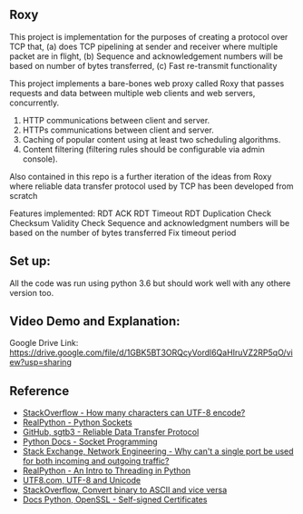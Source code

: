 ## Roxy

This project is implementation for the purposes of creating a protocol over TCP that, (a) does TCP pipelining at sender and receiver where multiple packet are in flight, (b) Sequence and acknowledgement numbers will be based on number of bytes transferred, (c) Fast re-transmit functionality

This project implements a bare-bones web proxy called Roxy that passes requests and data between
multiple web clients and web servers, concurrently.

1. HTTP communications between client and server.
2. HTTPs communications between client and server.
3. Caching of popular content using at least two scheduling algorithms.
4. Content filtering (filtering rules should be configurable via admin console).

Also contained in this repo is a further iteration of the ideas from Roxy where reliable data transfer protocol used by TCP has been developed from scratch

Features implemented:
RDT ACK
RDT Timeout
RDT Duplication Check
Checksum Validity Check
Sequence and acknowledgment numbers will be based on the number of bytes transferred
Fix timeout period

## Set up:

All the code was run using python 3.6 but should work well with any othere version too. 


## Video Demo and Explanation:
Google Drive Link: https://drive.google.com/file/d/1GBK5BT3ORQcyVordl6QaHIruVZ2RP5qO/view?usp=sharing


## Reference

- [StackOverflow - How many characters can UTF-8 encode?](https://stackoverflow.com/questions/10229156/how-many-characters-can-utf-8-encode)
- [RealPython - Python Sockets](https://realpython.com/python-sockets/)
- [GitHub, sgtb3 - Reliable Data Transfer Protocol](https://github.com/sgtb3/Reliable-Data-Transfer-Protocol)
- [Python Docs - Socket Programming](https://docs.python.org/3/library/socket.html#socket.socket.settimeout)
- [Stack Exchange, Network Engineering - Why can't a single port be used for both incoming and outgoing traffic?](https://networkengineering.stackexchange.com/questions/33061/why-cant-a-single-port-be-used-for-both-incoming-and-outgoing-traffic)
- [RealPython - An Intro to Threading in Python](https://realpython.com/intro-to-python-threading/)
- [UTF8.com, UTF-8 and Unicode](https://www.utf8.com/#:~:text=It%20is%20an%20efficient%20encoding,character%20set%20on%20the%20Web.)
- [StackOverflow, Convert binary to ASCII and vice versa](https://stackoverflow.com/questions/7396849/convert-binary-to-ascii-and-vice-versa)
- [Docs Python, OpenSSL - Self-signed Certificates](https://docs.python.org/3.6/library/ssl.html#self-signed-certificates)
